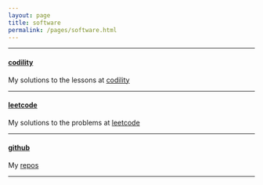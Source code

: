 ```yaml
---
layout: page
title: software
permalink: /pages/software.html
---
```


---

#### <a name="codility"></a>[codility](https://github.com/markhary/codility/)

My solutions to the lessons at [codility](https://app.codility.com)

---

#### <a name="leetcode"></a>[leetcode](https://github.com/markhary/leetcode/)

My solutions to the problems at [leetcode](https://leetcode.com/problemset/all/)

---

#### <a name="github"></a>[github](https://github.com/markhary/)

My [repos](https://github.com/markhary)

---
